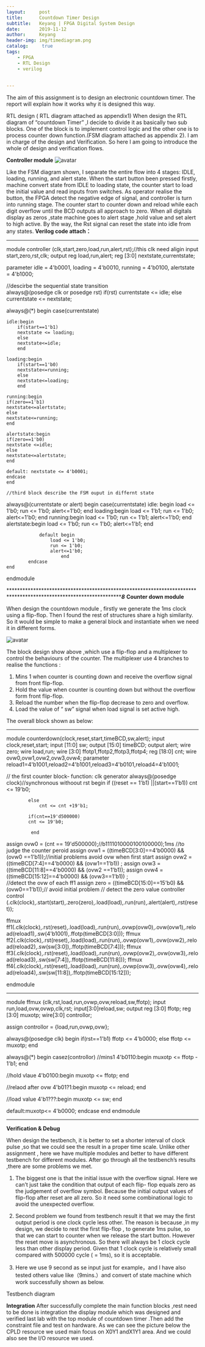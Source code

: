 ```yaml
---
layout:     post
title:      Countdown Timer Design
subtitle:   Keyang | FPGA Digital System Design
date:       2019-11-12
author:     Keyang
header-img: img/timediagram.png
catalog: 	 true
tags:
    - FPGA
    - RTL Design
    - verilog
    
    
---
```

The aim of this assignment is to design an electronic countdown timer. The report will explain how it works why it is designed this way.

RTL design ( RTL diagram attached as appendix1)
When design the RTL diagram of “countdown Timer” ,I decide to divide it as basically two sub blocks. One of the block is to implement control logic and the other one is to process counter down function.(FSM diagram attached as appendix 2).
 I am in charge of the design and Verification. So here I am going to introduce the whole of design and verification flows.

**Controller module**
 ![avatar](/img/controller.png)
 
Like the FSM diagram shown, I separate the entire flow into 4 stages: IDLE, loading, running, and alert state.
When the start button been pressed firstly, machine convert state from IDLE to loading state, the counter start to load the initial value and read inputs from switches.
As operator realise the button, the FPGA detect the negative edge of signal, and controller is turn into running stage. The counter start to counter down and reload while each digit overflow until the BCD outputs all approach to zero.
When all digitals display as zeros ,state machine goes to alert stage ,hold value and set alert to high active. By the way, the Rst signal can reset the state into idle from any states.
**Verilog code attach：**
************************************************************************************************************************************
module controller (clk,start,zero,load,run,alert,rst);//this clk  need aligin 
input start,zero,rst,clk;
output reg load,run,alert;
reg [3:0] nextstate,currentstate;


parameter  idle = 4'b0001,
		loading = 4'b0010,
		running = 4'b0100,
		alertstate = 4'b1000;
		
//descirbe the sequential state transition		 
always@(posedge clk or posedge rst)
	if(rst)
		currentstate <= idle;
	else
		currentstate <= nextstate;
		
		
always@(*)
	begin
	case(currentstate)
	
	idle:begin
		if(start==1'b1)
		nextstate <= loading;
		else
		nextstate<=idle;
		end
		
	loading:begin
		if(start==1'b0)
		nextstate<=running;
		else
		nextstate<=loading;
		end
		
	running:begin
	if(zero==1'b1)
	nextstate<=alertstate;
	else
	nextstate<=running;
	end	
	
	alertstate:begin
	if(zero==1'b0)
	nextstate <=idle;
	else
	nextstate<=alertstate;
	end
	
	default: nextstate <= 4'b0001;
	endcase
	end
	
	//third block describe the FSM ouput in differnt state
always@(currentstate or alert)
	begin
			case(currentstate)
				idle: begin
				    load <= 1'b0;
				    run <= 1'b0;
					alert<=1'b0;
				    end
				loading:begin
				        load <= 1'b1;
						run <= 1'b0;
						alert<=1'b0;
				        end
				running:begin 
				        load <= 1'b0;
						run <= 1'b1;
						alert<=1'b0;
				    end
				alertstate:begin
				       load <= 1'b0;
						run <= 1'b0;
						alert<=1'b1;
				    end
				
				default begin 
					load <= 1'b0;
				    run <= 1'b0;
					alert<=1'b0;
				        end
			endcase	
    end
endmodule

*********************************************************************************************************************8***
**Counter down module**

When design the countdown module , firstly we generate the 1ms clock using a flip-flop.
 Then I found the rest of structures share a high similarity. So it would be simple to make a general block and instantiate when we need it in different forms.
 
![avatar](/img/countdown.png)





The block design show above ,which  use a flip-flop and a multiplexer to control the behaviours of the counter.
The multiplexer use 4 branches to realise the functions :
1.	Mins 1 when counter is counting down and receive the overflow signal from front flip-flop.
2.	Hold the value when counter is counting down but without the overflow form front flip-flop.
3.	Reload the number when the flip-flop decrease to zero and overflow.
4.	Load the value of “ sw” signal when load signal is set active high.

The overall block shown as below:
************************************************************************************************************************************
 module counterdown(clock,reset,start,timeBCD,sw,alert);
input clock,reset,start;
input [11:0] sw;
output [15:0] timeBCD;
output alert;
wire  zero;
wire load,run;
wire [3:0] ffotp1,ffotp2,ffotp3,ffotp4;
reg [18:0] cnt;
wire ovw0,ovw1,ovw2,ovw3,ovw4;
parameter reload1=4'b1001,reload2=4'b1001,reload3=4'b0101,reload4=4'b1001;

// the first counter block- function: clk generator 
	always@(posedge clock)//synchronous withoout rst
		begin
			if ((reset == 1'b1) ||(start==1'b1))
				cnt <= 19'b0;
			
			else
				cnt <= cnt +19'b1;
					
			if(cnt==19'd500000) 
			cnt <= 19'b0;
				
             end
		
assign ovw0 = (cnt == 19'd500000);//b1111010000100100000);1ms 
	//to judge the counter peroid
assign ovw1 = ((timeBCD[3:0]==4'b0000)  && (ovw0 ==1'b1));//initial problems avoid ovw when first start
assign ovw2 = ((timeBCD[7:4]==4'b0000)  && (ovw1==1'b1)) ;
assign ovw3 = ((timeBCD[11:8]==4'b0000)  && (ovw2 ==1'b1));
assign ovw4 = ((timeBCD[15:12]==4'b0000)  && (ovw3==1'b1)) ;	
//detect the ovw of each ff1
assign zero = ((timeBCD[15:0]==15'b0) && (ovw0==1'b1));// avoid initial problem
// detect the zero value
controller control (.clk(clock),.start(start),.zero(zero),.load(load),.run(run),.alert(alert),.rst(reset));

ffmux ff1(.clk(clock),.rst(reset),.load(load),.run(run),.ovwp(ovw0),.ovw(ovw1),.reload(reload1),.sw(4'b1001),.ffotp(timeBCD[3:0]));
ffmux ff2(.clk(clock),.rst(reset),.load(load),.run(run),.ovwp(ovw1),.ovw(ovw2),.reload(reload2),.sw(sw[3:0]),.ffotp(timeBCD[7:4]));
ffmux ff3(.clk(clock),.rst(reset),.load(load),.run(run),.ovwp(ovw2),.ovw(ovw3),.reload(reload3),.sw(sw[7:4]),.ffotp(timeBCD[11:8]));
ffmux ff4(.clk(clock),.rst(reset),.load(load),.run(run),.ovwp(ovw3),.ovw(ovw4),.reload(reload4),.sw(sw[11:8]),.ffotp(timeBCD[15:12]));





endmodule


************************************************************************************************************************************
module ffmux (clk,rst,load,run,ovwp,ovw,reload,sw,ffotp);
input run,load,ovw,ovwp,clk,rst;
input[3:0]reload,sw;
output reg [3:0] ffotp;
reg [3:0] muxotp;
wire[3:0] controllor;

assign controllor = {load,run,ovwp,ovw};

always@(posedge clk)
begin
if(rst==1'b1)
	ffotp <= 4'b0000;
else 
	ffotp <= muxotp;
end


always@(*)
begin
 casez(controllor)
//mins1 
4'b0110:begin
		muxotp <= ffotp - 1'b1;
		end

//hold vlaue
4'b0100:begin
		muxotp <= ffotp;
		end
		
//relaod after ovw
4'b01?1:begin
		muxotp <= reload;
		end
		
//load value
4'b1???:begin
		muxotp  <= sw;
		end

default:muxotp<= 4'b0000;
endcase
end
endmodule


***********************************************************************************************************************************
**Verification & Debug**
  
When design the testbench, it is better to set a shorter interval of clock pulse ,so that we could  see the result in a proper time scale. Unlike other assignment , here we have multiple modules and better to have different testbench for different modules.
After go through all the testbench’s results ,there are some problems we met.

1.	The biggest one is that the initial issue with the overflow signal. 
Here we can’t just take the condition that output of each flip- flop equals zero as the judgement of overflow symbol. Because the initial output values of flip-flop after reset are all zero. So it need some combinational logic to avoid the unexpected overflow.
2.	Second problem we found from testbench result it that we may the first output period is one clock cycle less other.
  The reason is because ,in my design, we decide to rest the first flip-flop , to generate 1ms pulse, so that  we can start to counter when we release the start button. However the reset move is asynchronous. So there will always be 1 clock cycle less than other display period.
 Given that 1 clock cycle is relatively small compared with 500000 cycle ( = 1ms), so it is acceptable.

3.	 Here we use 9 second as se input just for example，and I have also tested others value like（9mins.）and convert of state machine which work successfully shown as below. 

Testbench diagram
 
 
**Integration**
After successfully complete the main function blocks ,rest need to be done is integration the display module which was designed and verified last lab  with the top module of countdown timer .Then add the constraint file and test on hardware.
As we can see the picture below the CPLD resource we used main focus on X0Y1 andX1Y1 area. And we could also see the I/O resource we used. 
